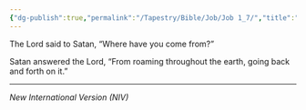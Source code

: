 ```yaml
---
{"dg-publish":true,"permalink":"/Tapestry/Bible/Job/Job 1_7/","title":"Job 1:7","hide":true,"tags":["bible-verse","bible-verse"],"dgHomeLink":true,"dgShowLocalGraph":true,"dgEnableSearch":true}
---
```


The Lord said to Satan, “Where have you come from?”

Satan answered the Lord, “From roaming throughout the earth, going back and forth on it.”

---
*New International Version (NIV)*